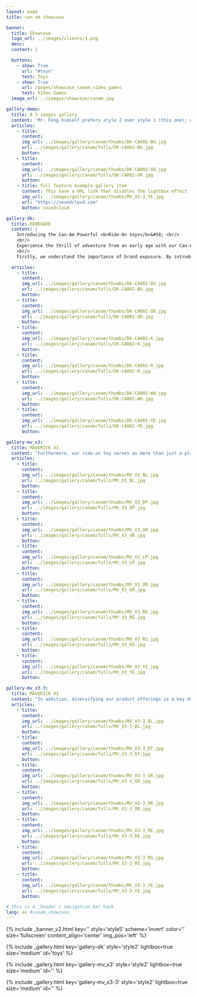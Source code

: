 ```yaml
---
layout: page
title: can-am showcase

banner:
  title: Showcase
  logo_url: ../images/clients/1.png
  desc:
  content: |

  buttons:
    - show: True
      url: "#toys"
      text: Toys
    - show: True
      url: /pages/showcase_canam_video_games
      text: Video Games
  image_url: ../images/showcase/canam.jpg

gallery-demo:
  title: A 3 images gallery
  content: 'Mr. Fong himself prefers style 2 over style 1 (this one); with all the images in the same size, the images below should be of size small'
  articles:
    - title:
      content:
      img_url: ../images/gallery/canam/thumbs/DK-CA002-BU.jpg
      url: ../images/gallery/canam/fulls/DK-CA002-BU.jpg
      button:
    - title:
      content:
      img_url: ../images/gallery/canam/thumbs/DK-CA002-GR.jpg
      url: ../images/gallery/canam/fulls/DK-CA002-GR.jpg
      button:
    - title: full feature example gallery item
      content: This have a URL link that disables the lightbox effect
      img_url: ../images/gallery/canam/thumbs/MV_X3-3_YE.jpg
      url: "https://soundcloud.com"
      button: soundcloud

gallery-dk:
  title: RENEGADE
  content: |
    Introducing the Can-Am Powerful <b>Ride-On toys</b>&#58; <br/>
    <br/>
    Experience the thrill of adventure from an early age with our Can-Am Powerful Ride-On Toy. Created by the esteemed Can-Am team, this dynamic toy is designed with a clear purpose in mind.<br/>
    <br/>
    Firstly, we understand the importance of brand exposure. By introducing a ride-on toy bearing the Can-Am name, we aim to captivate a younger audience and instil a sense of brand loyalty from the outset. This early exposure can lay the foundation for future brand affinity and potentially lead to future sales of Can-Am vehicles as these young enthusiasts grow older.

  articles:
    - title:
      content:
      img_url: ../images/gallery/canam/thumbs/DK-CA002-BU.jpg
      url: ../images/gallery/canam/fulls/DK-CA002-BU.jpg
      button:
    - title:
      content:
      img_url: ../images/gallery/canam/thumbs/DK-CA002-GR.jpg
      url: ../images/gallery/canam/fulls/DK-CA002-GR.jpg
      button:
    - title:
      content:
      img_url: ../images/gallery/canam/thumbs/DK-CA002-K.jpg
      url: ../images/gallery/canam/fulls/DK-CA002-K.jpg
      button:
    - title:
      content:
      img_url: ../images/gallery/canam/thumbs/DK-CA002-R.jpg
      url: ../images/gallery/canam/fulls/DK-CA002-R.jpg
      button:
    - title:
      content:
      img_url: ../images/gallery/canam/thumbs/DK-CA002-WH.jpg
      url: ../images/gallery/canam/fulls/DK-CA002-WH.jpg
      button:
    - title:
      content:
      img_url: ../images/gallery/canam/thumbs/DK-CA002-YE.jpg
      url: ../images/gallery/canam/fulls/DK-CA002-YE.jpg
      button:

gallery-mv_x3:
  title: MAVERICK X3
  content: "Furthermore, our ride-on toy serves as more than just a plaything. It doubles as a fun and engaging marketing tool for the Can-Am brand. With its dynamic design and realistic features, our toy sparks curiosity and generates interest among children and adults alike. It becomes a conversation starter, igniting conversations about the Can-Am legacy and its commitment to delivering thrilling experiences."
  articles:
    - title:
      content:
      img_url: ../images/gallery/canam/thumbs/MV_X3_BL.jpg
      url: ../images/gallery/canam/fulls/MV_X3_BL.jpg
      button:
    - title:
      content:
      img_url: ../images/gallery/canam/thumbs/MV_X3_DP.jpg
      url: ../images/gallery/canam/fulls/MV_X3_DP.jpg
      button:
    - title:
      content:
      img_url: ../images/gallery/canam/thumbs/MV_X3_GR.jpg
      url: ../images/gallery/canam/fulls/MV_X3_GR.jpg
      button:
    - title:
      content:
      img_url: ../images/gallery/canam/thumbs/MV_X3_LP.jpg
      url: ../images/gallery/canam/fulls/MV_X3_LP.jpg
      button:
    - title:
      content:
      img_url: ../images/gallery/canam/thumbs/MV_X3_OR.jpg
      url: ../images/gallery/canam/fulls/MV_X3_OR.jpg
      button:
    - title:
      content:
      img_url: ../images/gallery/canam/thumbs/MV_X3_RE.jpg
      url: ../images/gallery/canam/fulls/MV_X3_RE.jpg
      button:
    - title:
      content:
      img_url: ../images/gallery/canam/thumbs/MV_X3_RS.jpg
      url: ../images/gallery/canam/fulls/MV_X3_RS.jpg
      button:
    - title:
      content:
      img_url: ../images/gallery/canam/thumbs/MV_X3_YE.jpg
      url: ../images/gallery/canam/fulls/MV_X3_YE.jpg
      button:

gallery-mv_x3-3:
  title: MAVERICK X3
  content: "In addition, diversifying our product offerings is a key driver behind our powerful ride-on toy. By expanding beyond traditional vehicles and venturing into the realm of toys, we appeal to a wider range of consumers. Whether it's a young child's first off-road adventure or a family's shared outdoor experience, our ride-on toy provides a gateway to the world of Can-Am excitement for all."
  articles:
    - title:
      content:
      img_url: ../images/gallery/canam/thumbs/MV_X3-3_BL.jpg
      url: ../images/gallery/canam/fulls/MV_X3-3_BL.jpg
      button:
    - title:
      content:
      img_url: ../images/gallery/canam/thumbs/MV_X3-3_DT.jpg
      url: ../images/gallery/canam/fulls/MV_X3-3_DT.jpg
      button:
    - title:
      content:
      img_url: ../images/gallery/canam/thumbs/MV_X3-3_GR.jpg
      url: ../images/gallery/canam/fulls/MV_X3-3_GR.jpg
      button:
    - title:
      content:
      img_url: ../images/gallery/canam/thumbs/MV_X3-3_OR.jpg
      url: ../images/gallery/canam/fulls/MV_X3-3_OR.jpg
      button:
    - title:
      content:
      img_url: ../images/gallery/canam/thumbs/MV_X3-3_RE.jpg
      url: ../images/gallery/canam/fulls/MV_X3-3_RE.jpg
      button:
    - title:
      content:
      img_url: ../images/gallery/canam/thumbs/MV_X3-3_RS.jpg
      url: ../images/gallery/canam/fulls/MV_X3-3_RS.jpg
      button:
    - title:
      content:
      img_url: ../images/gallery/canam/thumbs/MV_X3-3_YE.jpg
      url: ../images/gallery/canam/fulls/MV_X3-3_YE.jpg
      button:

# this is a _header / navigation bar hack
lang: en #canam_showcase
---
```

<!-- Welcome Banner -->
{% include _banner_v2.html key='' style='style5' scheme='invert' color='' size='fullscreen' content_align='center' img_pos='left' %}

<!-- DK-CA002 gallery -->
{% include _gallery.html key='gallery-dk' style='style2' lightbox=true size='medium' id='toys' %}

<!-- MV_X3 gallery -->
{% include _gallery.html key='gallery-mv_x3' style='style2' lightbox=true size='medium' id='' %}

<!-- MV_X3-3 gallery -->
{% include _gallery.html key='gallery-mv_x3-3' style='style2' lightbox=true size='medium' id='' %}

<!-- gallery demo -->
<!-- include _gallery.html key='gallery-demo' style='style1' lightbox=true size='small' -->
